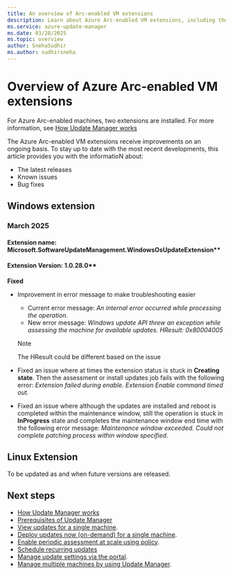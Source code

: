 ```yaml
---
title: An overview of Arc-enabled VM extensions
description: Learn about Azure Arc-enabled VM extensions, including their latest releases, known issues, and bug fixes, to help you manage updates effectively.
ms.service: azure-update-manager
ms.date: 03/28/2025
ms.topic: overview
author: SnehaSudhir 
ms.author: sudhirsneha
---
```


# Overview of Azure Arc-enabled VM extensions

For Azure Arc-enabled machines, two extensions are installed. For more information, see [How Update Manager works](workflow-update-manager.md)


The Azure Arc-enabled VM extensions receive improvements on an ongoing basis. To stay up to date with the most recent developments, this article provides you with the informatioN about:

- The latest releases
- Known issues
- Bug fixes

## Windows extension

### March 2025

#### Extension name: Microsoft.SoftwareUpdateManagement.WindowsOsUpdateExtension**
#### Extension Version: 1.0.28.0**

**Fixed**

- Improvement in error message to make troubleshooting easier
    - Current error message:  *An internal error occurred while processing the operation.*
    - New error message: *Windows update API threw an exception while assessing the machine for available updates. HResult: 0x80004005*
    > [!NOTE]
    > The HResult could be different based on the issue

- Fixed an issue where at times the extension status is stuck in  **Creating state**. Then the assessment or install updates job fails with the following error: *Extension failed during enable. Extension Enable command timed out.*

- Fixed an issue where although the updates are installed and reboot is completed within the maintenance window, still the operation is stuck in **InProgress** state and completes the maintenance window end time with the following error message: *Maintenance window exceeded. Could not complete patching process within window specified.*

## Linux Extension

To be updated as and when future versions are released.


## Next steps

- [How Update Manager works](workflow-update-manager.md)
- [Prerequisites of Update Manager](prerequisites.md)
- [View updates for a single machine](view-updates.md).
- [Deploy updates now (on-demand) for a single machine](deploy-updates.md).
- [Enable periodic assessment at scale using policy](https://aka.ms/aum-policy-support).
- [Schedule recurring updates](scheduled-patching.md)
- [Manage update settings via the portal](manage-update-settings.md).
- [Manage multiple machines by using Update Manager](manage-multiple-machines.md).

